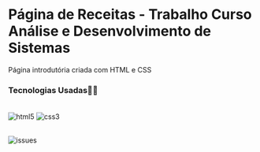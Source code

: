 # Página de Receitas - Trabalho Curso Análise e Desenvolvimento de Sistemas

Página introdutória criada com HTML e CSS

### Tecnologias Usadas👩‍💻

<div style="display: inline_block"><br/>
<img align="center" alt="html5" src="https://img.shields.io/badge/HTML-239120?style=for-the-badge&logo=html5&logoColor=white"/>
<img align="center" alt="css3" src="https://img.shields.io/badge/CSS-239120?&style=for-the-badge&logo=css3&logoColor=white"/>
</div>
</br>

![issues](https://user-images.githubusercontent.com/91149537/186735658-baa4ae93-3757-4f90-8362-18331b146bba.jpeg)



